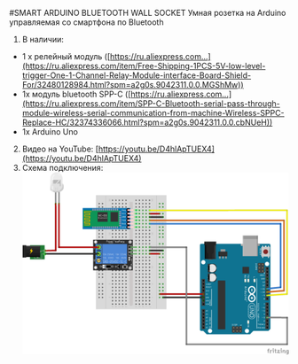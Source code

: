 #SMART ARDUINO BLUETOOTH WALL SOCKET
Умная розетка на Arduino управляемая со смартфона по Bluetooth
1. В наличии:
* 1 x релейный модуль ([https://ru.aliexpress.com...](https://ru.aliexpress.com/item/Free-Shipping-1PCS-5V-low-level-trigger-One-1-Channel-Relay-Module-interface-Board-Shield-For/32480128984.html?spm=a2g0s.9042311.0.0.MGShMw))
* 1x модуль bluetooth SPP-C ([https://ru.aliexpress.com...](https://ru.aliexpress.com/item/SPP-C-Bluetooth-serial-pass-through-module-wireless-serial-communication-from-machine-Wireless-SPPC-Replace-HC/32374336066.html?spm=a2g0s.9042311.0.0.cbNUeH))
* 1x Arduino Uno
2. Видео на YouTube: [https://youtu.be/D4hlApTUEX4](https://youtu.be/D4hlApTUEX4)
3. Схема подключения:
![Схема подключения](https://github.com/dbprof/wall-socket/blob/master/schema.png)
